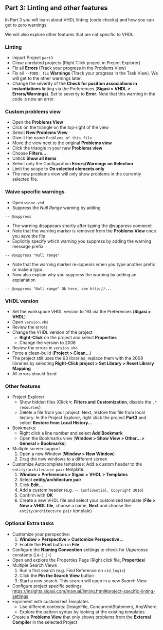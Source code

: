 ## Part 3: Linting and other features

In Part 3 you will learn about VHDL linting (code checks) and how you can get to zero warnings.

We will also explore other features that are not specific to VHDL.

### Linting

* Import Project `part3`
* Close unrelated projects (Right Click project in Project Explorer)
* Fix all **Errors** (Track your progress in the Problems View)
* Fix all `--TODO: fix` **Warnings** (Track your progress in the Task View). We will get to the other warnings later.
* Change the severity of the **Check for position associations in instantiations** linting via the Preferences (**Sigasi > VHDL > Errors/Warnings**). Set to severity to **Error**. Note that this warning in the code is now an error.

### Custom problems view
* Open the **Problems View**
* Click on the triangle on the top-right of the view
* Select **New Problems View**
* Give it the name `Problems of this file`
* Move the view next to the original **Problems view**
* Click the triangle in your new **Problems view**
* Choose **Filters...**
* Untick **Show all items**
* Select only the Configuration **Errors/Warnings on Selection**
* Limit the scope to **On selected elements only**
* The new problems view will only show problems in the currently selected file.

### Waive specific warnings

* Open `waive.vhd`
* Suppress the *Null Range* warning by adding
 ```
 -- @suppress
 ```  
* The warning disappears shortly after typing the @suppress comment
* Note that the warning marker is removed from the **Problems View** once you save the file
* Explicitly specify which warning you suppress by adding the warning message prefix
 ```
 -- @suppress "Null range"
 ```
* Note that the warning marker re-appears when you type another prefix or make a typo
* Now also explain why you suppress the warning by adding an explanation
 ```
 -- @suppress "Null range" Ok here, see http://...
 ```

### VHDL version
 * Set the workspace VHDL version to '93 via the Preferences (**Sigasi > VHDL**) 
 * Open `version.vhd`
 * Review the errors
 * Change the VHDL version of the project
   * **Right-Click** on the project and select **Properties**
   * Change the version to 2008
 * Review the errors in `version.vhd`
 * Force a clean-build (**Project > Clean...**)
 * The project still uses the 93 libraries, replace them with the 2008 libraries by selecting **Right-Click project > Set Library > Reset Library Mapping**
 * All errors should fixed
  
### Other features

* Project Explorer
  * Show hidden files (Click **▿**, **Filters and Customization**, disable the `.* resources`)
  * Delete a file from your project. Next, restore this file from local history: In the Project Explorer, right click the project **Part3** and select **Restore from Local History...**
* Bookmarks:
  * Right click a line number and select **Add Bookmark**
  * Open the Bookmarks view (**Window > Show View > Other... > General > Bookmarks**)
* Multiple screen support
  1. Open a new Window (**Window > New Window**)
  2. Drag the new windows to a different screen
* Customize Autocomplete templates: Add a custom header to the `entity/architecture pair` template:
  1. **Window > Preferences > Sigasi > VHDL > Templates**
  2. Select **entity/architecture pair**
  3. Click **Edit...**
  4. Add a custom header (e.g. `-- Confidential, Copyright 2016`)
  5. Confirm with **OK**
  6. Create a new VHDL file and select your customized template (**File > New > VHDL file**, choose a name, **Next** and choose the `entity/architecture pair` template)

### Optional Extra tasks

* Customize your perspective:
  1. **Window > Perspective > Customize Perspective...**
  2. Enable the **Print** button in **File**
* Configure the **Naming Convention** settings to check for *Uppercase* constants (`[A-Z_]+`)
* Open and explore the Properties Page (Right click file, **Properties**)
* Multiple Search Views
  1. Run a first search (e.g. Find Reference on `std_logic`)
  2. Click the **Pin the Search View** button
  3. Start a new search. This search will open in a new _Search View_
* Configure project specific settings <https://insights.sigasi.com/manual/linting.html#project-specific-linting-settings>
* Expriment with customized Templates
  * Use different contexts: DesignFile, ConcurrentStatement, AnyWhere
  * Explore the pattern syntax by looking at the existing templates.
* Create a **Problems View** that only shows problems from the **External Compiler** in the selected Project
  
